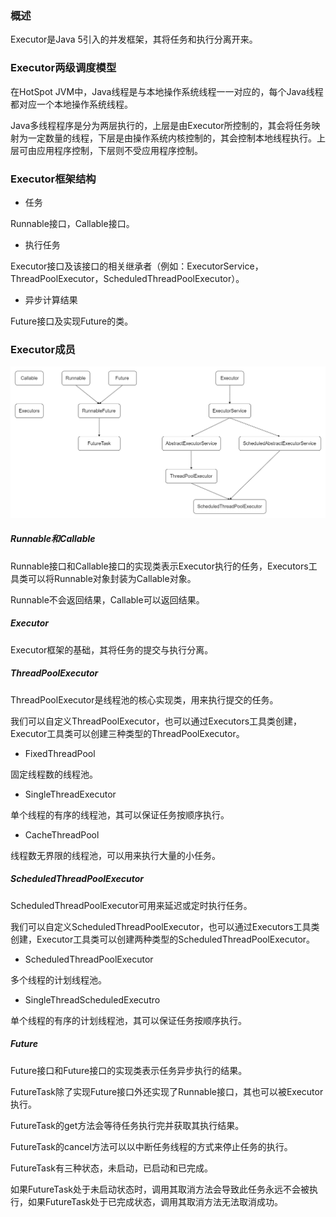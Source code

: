 ### 概述

Executor是Java 5引入的并发框架，其将任务和执行分离开来。

### Executor两级调度模型

在HotSpot JVM中，Java线程是与本地操作系统线程一一对应的，每个Java线程都对应一个本地操作系统线程。

Java多线程程序是分为两层执行的，上层是由Executor所控制的，其会将任务映射为一定数量的线程，下层是由操作系统内核控制的，其会控制本地线程执行。上层可由应用程序控制，下层则不受应用程序控制。

### Executor框架结构

* 任务

Runnable接口，Callable接口。

* 执行任务

Executor接口及该接口的相关继承者（例如：ExecutorService，ThreadPoolExecutor，ScheduledThreadPoolExecutor）。

* 异步计算结果

Future接口及实现Future的类。

### Executor成员

<img src="./image/Executor框架成员结构图.png" alt="Executor框架成员结构图"/>

##### Runnable和Callable

Runnable接口和Callable接口的实现类表示Executor执行的任务，Executors工具类可以将Runnable对象封装为Callable对象。

Runnable不会返回结果，Callable可以返回结果。

##### Executor

Executor框架的基础，其将任务的提交与执行分离。

##### ThreadPoolExecutor

ThreadPoolExecutor是线程池的核心实现类，用来执行提交的任务。

我们可以自定义ThreadPoolExecutor，也可以通过Executors工具类创建，Executor工具类可以创建三种类型的ThreadPoolExecutor。

* FixedThreadPool

固定线程数的线程池。

* SingleThreadExecutor

单个线程的有序的线程池，其可以保证任务按顺序执行。

* CacheThreadPool

线程数无界限的线程池，可以用来执行大量的小任务。

##### ScheduledThreadPoolExecutor

ScheduledThreadPoolExecutor可用来延迟或定时执行任务。

我们可以自定义ScheduledThreadPoolExecutor，也可以通过Executors工具类创建，Executor工具类可以创建两种类型的ScheduledThreadPoolExecutor。

* ScheduledThreadPoolExecutor

多个线程的计划线程池。

* SingleThreadScheduledExecutro

单个线程的有序的计划线程池，其可以保证任务按顺序执行。

##### Future

Future接口和Future接口的实现类表示任务异步执行的结果。

FutureTask除了实现Future接口外还实现了Runnable接口，其也可以被Executor执行。

FutureTask的get方法会等待任务执行完并获取其执行结果。

FutureTask的cancel方法可以以中断任务线程的方式来停止任务的执行。

FutureTask有三种状态，未启动，已启动和已完成。

如果FutureTask处于未启动状态时，调用其取消方法会导致此任务永远不会被执行，如果FutureTask处于已完成状态，调用其取消方法无法取消成功。